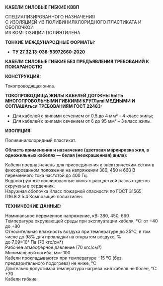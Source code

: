 **КАБЕЛИ СИЛОВЫЕ ГИБКИЕ КВВП**

СПЕЦИАЛИЗИРОВАННОГО НАЗНАЧЕНИЯ  
С ИЗОЛЯЦИЕЙ ИЗ ПОЛИВИНИЛХЛОРИДНОГО ПЛАСТИКАТА И ОБОЛОЧКОЙ  
ИЗ КОМПОЗИЦИИ ПОЛИЭТИЛЕНА

**ТОНКИЕ МЕЖДУНАРОДНЫЕ ФОРМАТЫ:**
* **ТУ 27.32.13-038-53972660-2020**

**КАБЕЛИ СИЛОВЫЕ ГИБКИЕ БЕЗ ПРЕДЪЯВЛЕНИЯ ТРЕБОВАНИЙ К ПОЖАРАНОСТЮ**

**КОНСТРУКЦИЯ:**  

Токопроводящая жила.

**ТОКОПРОВОДИЩА ЖИЛЫ КАБЕЛЕЙ ДОЛЖНЫ БЫТЬ МНОГОПРОВОЛЬНЫМИ ГИБКИМИ КРУГЛymi МЕДНЫМИ И СОГЛАШАться ТРЕБОВАНИЯМ ГОСТ 22483:**

- Для кабелей с жилами сечением от 0,5 до 4 мм² – 4 класс жилы; 
- Для кабелей с жилами сечением от 6 до 95 мм² – 3 класс жилы.

**ИЗОЛЯЦИЯ:** 

Поливинилхлоридный пластикат.

**Область применения и назначение (цветовая маркировка жил, в одножильных кабелях — белая (неокрашенная) жила):**

Кабели предназначены для присоединения к электрическим сетям в фиксированном положении на напряжении 380, 450 и 660 В переменного тока частотой до 400 Гц.  
Водопогружные изолированные жилы с расцветкой разных цветов скручены в сердечник.   
Наружная оболочка Класс пожарной опасности по ГОСТ 31565 П16.8.2.5.4 Композиция полиэтилен.

**ТЕХНИЧЕСКИЕ ДАННЫЕ:**  

Номинальное переменное напряжение, кВ: 380, 450, 660  
Температура окружающей среды при эксплуатации кабеля, °C: от −40 до +80  
Относительная влажность воздуха при температуре до 35°C, в том числе до 98% для прокладки на открытом воздухе, %  
до 7,09×10⁵ Па (70 кгс/см²)  
Рабочее атмосферное давление (70 кгс/см?)  
Минимальный изгиба, мм: 100  
Кабели прокладываются при температуре −15 °C (без предварительного подогрева) не ниже, °C  
Длительно допустимая температура нагрева жил кабеля не более, °C: +70  
Кабели гибкие  